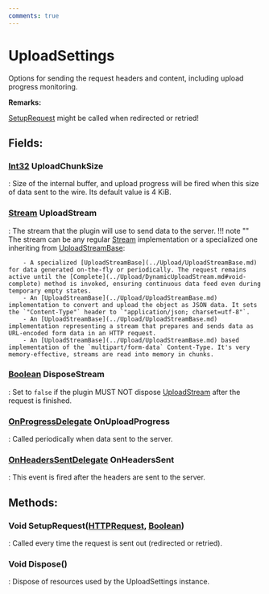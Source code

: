 ```yaml
---
comments: true
---
```

# UploadSettings

Options for sending the request headers and content, including upload progress monitoring. 

**Remarks:**

[SetupRequest](#void-setuprequesthttprequest,-boolean) might be called when redirected or retried!

## **Fields**:
### **[Int32](https://learn.microsoft.com/en-us/dotnet/api/System.Int32) UploadChunkSize**
: Size of the internal buffer, and upload progress will be fired when this size of data sent to the wire. Its default value is 4 KiB. 
### **[Stream](https://learn.microsoft.com/en-us/dotnet/api/System.IO.Stream) UploadStream**
: The stream that the plugin will use to send data to the server. 
	!!! note ""
		The stream can be any regular [Stream](https://learn.microsoft.com/en-us/dotnet/api/System.IO.Stream) implementation or a specialized one inheriting from [UploadStreamBase](../Upload/UploadStreamBase.md): 

		- A specialized [UploadStreamBase](../Upload/UploadStreamBase.md) for data generated on-the-fly or periodically. The request remains active until the [Complete](../Upload/DynamicUploadStream.md#void-complete) method is invoked, ensuring continuous data feed even during temporary empty states.
		- An [UploadStreamBase](../Upload/UploadStreamBase.md) implementation to convert and upload the object as JSON data. It sets the `"Content-Type"` header to `"application/json; charset=utf-8"`.
		- An [UploadStreamBase](../Upload/UploadStreamBase.md) implementation representing a stream that prepares and sends data as URL-encoded form data in an HTTP request.
		- An [UploadStreamBase](../Upload/UploadStreamBase.md) based implementation of the `multipart/form-data` Content-Type. It's very memory-effective, streams are read into memory in chunks.



### **[Boolean](https://learn.microsoft.com/en-us/dotnet/api/System.Boolean) DisposeStream**
: Set to `false` if the plugin MUST NOT dispose [UploadStream](#stream-uploadstream) after the request is finished. 
### **[OnProgressDelegate](OnProgressDelegate.md) OnUploadProgress**
: Called periodically when data sent to the server. 
### **[OnHeadersSentDelegate](OnHeadersSentDelegate.md) OnHeadersSent**
: This event is fired after the headers are sent to the server. 
## **Methods**:

### Void SetupRequest([HTTPRequest](../HTTP/HTTPRequest.md), [Boolean](https://learn.microsoft.com/en-us/dotnet/api/System.Boolean))
: Called every time the request is sent out (redirected or retried). 

### Void Dispose()
: Dispose of resources used by the UploadSettings instance. 